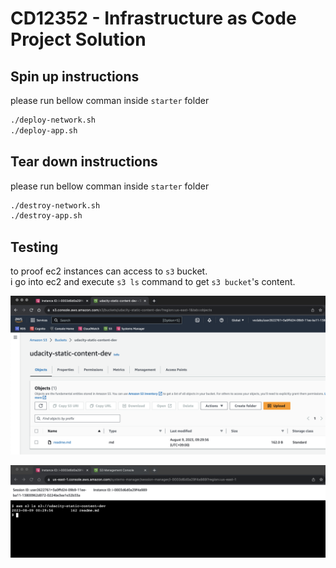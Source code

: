 # CD12352 - Infrastructure as Code Project Solution

## Spin up instructions
please run bellow comman inside `starter` folder
```sh
./deploy-network.sh
./deploy-app.sh
```

## Tear down instructions
please run bellow comman inside `starter` folder
```sh
./destroy-network.sh
./destroy-app.sh
```

## Testing
to proof ec2 instances can access to `s3` bucket.  
i go into ec2 and execute `s3 ls` command to get `s3 bucket`'s content.

![s3 content](images/aws-s3-content.png)

![s3 content](images/aws-s3-ls.png)